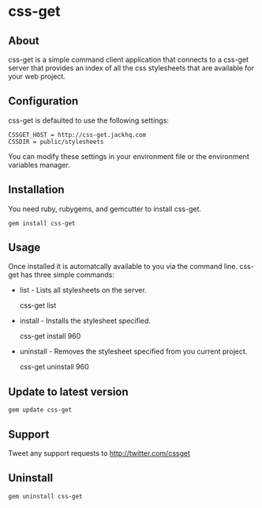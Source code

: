 # css-get

## About

css-get is a simple command client application that connects to a css-get server
that provides an index of all the css stylesheets that are available for 
your web project.

## Configuration

css-get is defaulted to use the following settings:

    CSSGET_HOST = http://css-get.jackhq.com
    CSSDIR = public/stylesheets

You can modify these settings in your environment file or the environment variables
manager.

## Installation

You need ruby, rubygems, and gemcutter to install css-get.

    gem install css-get

## Usage

Once installed it is automatcally available to you via the command line. 
css-get has three simple commands:

* list - Lists all stylesheets on the server.

    css-get list


* install - Installs the stylesheet specified.

    css-get install 960


* uninstall - Removes the stylesheet specified from you current project.

    css-get uninstall 960

## Update to latest version

    gem update css-get

## Support

Tweet any support requests to http://twitter.com/cssget


## Uninstall

    gem uninstall css-get
   
